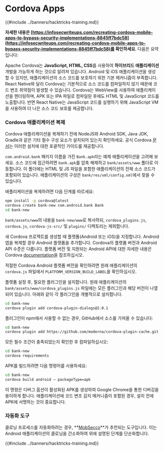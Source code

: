 # Cordova Apps

{{#include ../banners/hacktricks-training.md}}

**자세한 내용은 [https://infosecwriteups.com/recreating-cordova-mobile-apps-to-bypass-security-implementations-8845ff7bdc58](https://infosecwriteups.com/recreating-cordova-mobile-apps-to-bypass-security-implementations-8845ff7bdc58)를 확인하세요**. 다음은 요약입니다:

Apache Cordova는 **JavaScript, HTML, CSS**를 사용하여 **하이브리드 애플리케이션** 개발을 가능하게 하는 것으로 알려져 있습니다. Android 및 iOS 애플리케이션을 생성할 수 있지만, 애플리케이션의 소스 코드를 보호하기 위한 기본 메커니즘이 부족합니다. React Native와 달리 Cordova는 기본적으로 소스 코드를 컴파일하지 않기 때문에 코드 변조 취약점이 발생할 수 있습니다. Cordova는 WebView를 사용하여 애플리케이션을 렌더링하며, APK 또는 IPA 파일로 컴파일된 후에도 HTML 및 JavaScript 코드를 노출합니다. 반면 React Native는 JavaScript 코드를 실행하기 위해 JavaScript VM을 사용하여 더 나은 소스 코드 보호를 제공합니다.

### Cordova 애플리케이션 복제

Cordova 애플리케이션을 복제하기 전에 NodeJS와 Android SDK, Java JDK, Gradle과 같은 기타 필수 구성 요소가 설치되어 있는지 확인하세요. 공식 Cordova [문서](https://cordova.apache.org/docs/en/11.x/guide/cli/#install-pre-requisites-for-building)는 이러한 설치에 대한 포괄적인 가이드를 제공합니다.

`com.android.bank` 패키지 이름을 가진 `Bank.apk`라는 예제 애플리케이션을 고려해 보세요. 소스 코드에 접근하려면 `bank.apk`를 압축 해제하고 `bank/assets/www` 폴더로 이동합니다. 이 폴더에는 HTML 및 JS 파일을 포함한 애플리케이션의 전체 소스 코드가 포함되어 있습니다. 애플리케이션의 구성은 `bank/res/xml/config.xml`에서 찾을 수 있습니다.

애플리케이션을 복제하려면 다음 단계를 따르세요:
```bash
npm install -g cordova@latest
cordova create bank-new com.android.bank Bank
cd bank-new
```
`bank/assets/www`의 내용을 `bank-new/www`로 복사하되, `cordova_plugins.js`, `cordova.js`, `cordova-js-src/` 및 `plugins/` 디렉토리는 제외합니다.

새 Cordova 프로젝트를 생성할 때 플랫폼(Android 또는 iOS)을 지정합니다. Android 앱을 복제할 경우 Android 플랫폼을 추가합니다. Cordova의 플랫폼 버전과 Android API 수준은 다릅니다. 플랫폼 버전 및 지원되는 Android API에 대한 자세한 내용은 Cordova [documentation](https://cordova.apache.org/docs/en/11.x/guide/platforms/android/)을 참조하십시오.

적절한 Cordova Android 플랫폼 버전을 확인하려면 원래 애플리케이션의 `cordova.js` 파일에서 `PLATFORM_VERSION_BUILD_LABEL`을 확인하십시오.

플랫폼 설정 후, 필요한 플러그인을 설치합니다. 원래 애플리케이션의 `bank/assets/www/cordova_plugins.js` 파일에는 모든 플러그인과 해당 버전이 나열되어 있습니다. 아래와 같이 각 플러그인을 개별적으로 설치합니다.
```bash
cd bank-new
cordova plugin add cordova-plugin-dialogs@2.0.1
```
플러그인이 npm에서 사용할 수 없는 경우, GitHub에서 소스를 가져올 수 있습니다:
```bash
cd bank-new
cordova plugin add https://github.com/moderna/cordova-plugin-cache.git
```
모든 필수 조건이 충족되었는지 확인한 후 컴파일하십시오:
```bash
cd bank-new
cordova requirements
```
APK를 빌드하려면 다음 명령어를 사용하세요:
```bash
cd bank-new
cordova build android — packageType=apk
```
이 명령은 디버그 옵션이 활성화된 APK를 생성하여 Google Chrome을 통한 디버깅을 용이하게 합니다. 애플리케이션에 코드 변조 감지 메커니즘이 포함된 경우, 설치 전에 APK에 서명하는 것이 중요합니다.

### 자동화 도구

클로닝 프로세스를 자동화하려는 경우, **[MobSecco](https://github.com/Anof-cyber/MobSecco)**가 추천되는 도구입니다. 이는 Android 애플리케이션의 클로닝을 간소화하여 위에 설명된 단계를 단순화합니다.

{{#include ../banners/hacktricks-training.md}}
